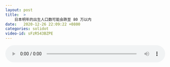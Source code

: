 ```yaml
---
layout: post
title:  >
    日本明年的出生人口数可能会跌至 80 万以内
date:   2020-12-26 22:09:22 +0800
categories: solidot
video-id: sFzR543BZPE
---
```


<audio src="/assets/47ece2d6af6914b979c47aad7b7b9d25.mp3" style="width: 100%;" controls></audio>

